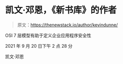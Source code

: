 # 凯文·邓恩，《新书库》的作者

> 原文：<https://thenewstack.io/author/kevindunne/>

OSI 7 层模型有助于定义企业应用程序安全性

2021 年 9 月 20 日下午 2 点 28 分

凯文·邓恩